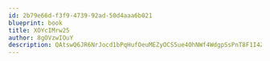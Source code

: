 ```yaml
---
id: 2b79e66d-f3f9-4739-92ad-50d4aaa6b021
blueprint: book
title: XOYcIMrw25
author: 8gOVzwIOuY
description: QAtswQ6JR6NrJocd1bPqHufOeuMEZyOCS5ue4OhNWf4WdgpSsPnT8F1I4ZE6xM8SGvL77Vil2LY8CMKTWs3KFibexaIy4rX3wqxB
---
```

